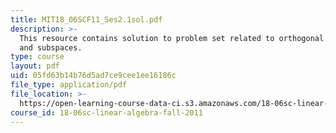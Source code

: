 ```yaml
---
title: MIT18_06SCF11_Ses2.1sol.pdf
description: >-
  This resource contains solution to problem set related to orthogonal vectors
  and subspaces.
type: course
layout: pdf
uid: 05fd63b14b76d5ad7ce9cee1ee16186c
file_type: application/pdf
file_location: >-
  https://open-learning-course-data-ci.s3.amazonaws.com/18-06sc-linear-algebra-fall-2011/05fd63b14b76d5ad7ce9cee1ee16186c_MIT18_06SCF11_Ses2.1sol.pdf
course_id: 18-06sc-linear-algebra-fall-2011
---
```


